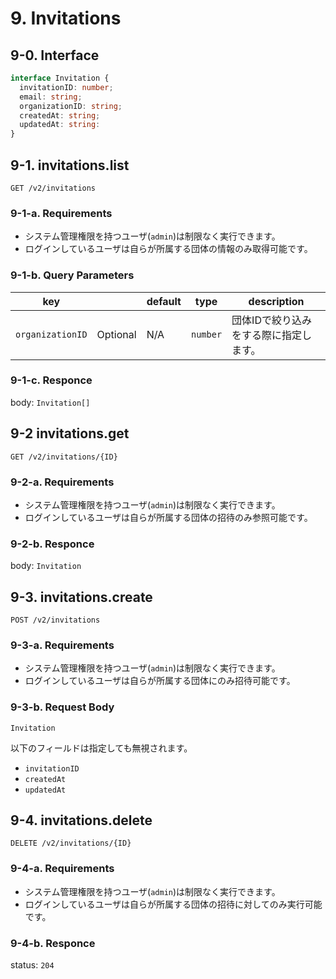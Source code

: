 # 9. Invitations
## 9-0. Interface

```typescript
interface Invitation {
  invitationID: number;
  email: string;
  organizationID: string;
  createdAt: string;
  updatedAt: string:
}
```
## 9-1. invitations.list
`GET /v2/invitations`
### 9-1-a. Requirements
- システム管理権限を持つユーザ(`admin`)は制限なく実行できます。
- ログインしているユーザは自らが所属する団体の情報のみ取得可能です。

### 9-1-b. Query Parameters
| key |  | default | type | description |
|---|---|---|---|---|
| `organizationID` | Optional | N/A | `number` | 団体IDで絞り込みをする際に指定します。

### 9-1-c. Responce
body: `Invitation[]`

## 9-2 invitations.get
`GET /v2/invitations/{ID}`
### 9-2-a. Requirements
- システム管理権限を持つユーザ(`admin`)は制限なく実行できます。
- ログインしているユーザは自らが所属する団体の招待のみ参照可能です。

### 9-2-b. Responce
body: `Invitation`

## 9-3. invitations.create
`POST /v2/invitations`
### 9-3-a. Requirements
- システム管理権限を持つユーザ(`admin`)は制限なく実行できます。
- ログインしているユーザは自らが所属する団体にのみ招待可能です。

### 9-3-b. Request Body
`Invitation`

以下のフィールドは指定しても無視されます。
- `invitationID`
- `createdAt`
- `updatedAt`

## 9-4. invitations.delete
`DELETE /v2/invitations/{ID}`
### 9-4-a. Requirements
- システム管理権限を持つユーザ(`admin`)は制限なく実行できます。
- ログインしているユーザは自らが所属する団体の招待に対してのみ実行可能です。

### 9-4-b. Responce
status: `204`
